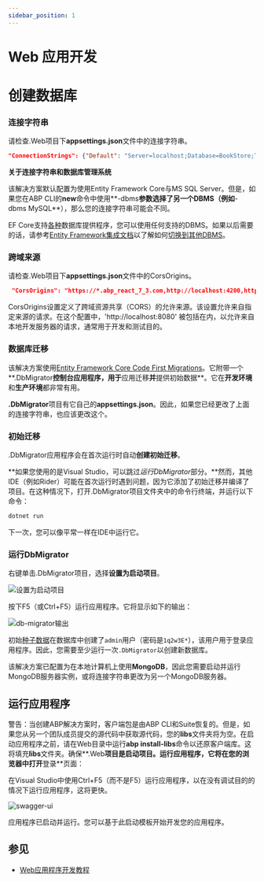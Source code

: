 ```yaml
---
sidebar_position: 1
---
```


# Web 应用开发
# 创建数据库

### 连接字符串

请检查.Web项目下**appsettings.json**文件中的连接字符串。

```json
"ConnectionStrings": {"Default": "Server=localhost;Database=BookStore;Trusted_Connection=True"}
```

**关于连接字符串和数据库管理系统**

该解决方案默认配置为使用Entity Framework Core与MS SQL Server。但是，如果您在ABP CLI的**new**命令中使用**-dbms**参数选择了另一个DBMS（例如**-dbms MySQL**），那么您的连接字符串可能会不同。

EF Core支持[各种](https://learn.microsoft.com/en-us/ef/core/providers/)数据库提供程序，您可以使用任何支持的DBMS。如果以后需要的话，请参考[Entity Framework集成文档](https://docs.abp.io/en/abp/latest/Entity-Framework-Core)以了解如何[切换到其他DBMS](https://docs.abp.io/en/abp/latest/Entity-Framework-Core-Other-DBMS)。

### 跨域来源

请检查.Web项目下**appsettings.json**文件中的CorsOrigins。

```json
 "CorsOrigins": "https://*.abp_react_7_3.com,http://localhost:4200,http://localhost:8080"
```

CorsOrigins设置定义了跨域资源共享（CORS）的允许来源。该设置允许来自指定来源的请求。在这个配置中，'http://localhost:8080' 被包括在内，以允许来自本地开发服务器的请求，通常用于开发和测试目的。

### 数据库迁移

该解决方案使用[Entity Framework Core Code First Migrations](https://learn.microsoft.com/en-us/ef/core/managing-schemas/migrations/?tabs=dotnet-core-cli)。它附带一个**.DbMigrator**控制台应用程序，用于**应用迁移**并**提供初始数据**。它在**开发环境**和**生产环境**都非常有用。

**.DbMigrator**项目有它自己的**appsettings.json**。因此，如果您已经更改了上面的连接字符串，也应该更改这个。

### 初始迁移

.DbMigrator应用程序会在首次运行时自动**创建初始迁移**。

**如果您使用的是Visual Studio，可以跳过*运行DbMigrator*部分。**然而，其他IDE（例如Rider）可能在首次运行时遇到问题，因为它添加了初始迁移并编译了项目。在这种情况下，打开.DbMigrator项目文件夹中的命令行终端，并运行以下命令：

```bash
dotnet run
```

下一次，您可以像平常一样在IDE中运行它。

### 运行DbMigrator

右键单击.DbMigrator项目，选择**设置为启动项目**。

![设置为启动项目](https://raw.githubusercontent.com/Wai-Technologies/raaghu-docs/development/raaghu/docs/en/images/set-as-startup-project.png)

按下F5（或Ctrl+F5）运行应用程序。它将显示如下的输出：

![db-migrator输出](https://raw.githubusercontent.com/Wai-Technologies/raaghu-docs/development/raaghu/docs/en/images/db-migrator-output.png)

初始[种子数据](Data-Seeding.md)在数据库中创建了`admin`用户（密码是`1q2w3E*`），该用户用于登录应用程序。因此，您需要至少运行一次`.DbMigrator`以创建新数据库。

该解决方案已配置为在本地计算机上使用**MongoDB**，因此您需要启动并运行MongoDB服务器实例，或将连接字符串更改为另一个MongoDB服务器。

## 运行应用程序

警告：当创建ABP解决方案时，客户端包是由ABP CLI和Suite恢复的。但是，如果您从另一个团队成员提交的源代码中获取源代码，您的**libs**文件夹将为空。在启动应用程序之前，请在Web目录中运行**abp install-libs**命令以还原客户端库。这将填充**libs**文件夹。确保**.Web**项目是启动项目。运行应用程序，它将在您的浏览器中打开**登录**页面：

在Visual Studio中使用Ctrl+F5（而不是F5）运行应用程序，以在没有调试目的的情况下运行应用程序，这将更快。

![swagger-ui](https://raw.githubusercontent.com/Wai-Technologies/raaghu-docs/development/raaghu/docs/en/images/swagger-ui.png)

应用程序已启动并运行。您可以基于此启动模板开始开发您的应用程序。

## 参见

* [Web应用程序开发教程](Tutorials/Creating-The-Server-Side.md)
